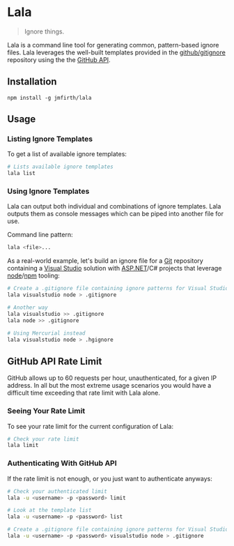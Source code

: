 # Lala

> Ignore things.

Lala is a command line tool for generating common, pattern-based ignore files.  Lala leverages the well-built templates provided in the [github/gitignore](https://github.com/github/gitignore) repository using the the [GitHub API](https://developer.github.com/v3/).

## Installation

```
npm install -g jmfirth/lala
```

## Usage

### Listing Ignore Templates

To get a list of available ignore templates:

```sh
# Lists available ignore templates
lala list
```

### Using Ignore Templates

Lala can output both individual and combinations of ignore templates.  Lala outputs them as console messages which can be piped into another file for use.

Command line pattern:

```sh
lala <file>...
```

As a real-world example, let's build an ignore file for a [Git](https://git-scm.com) repository containing a [Visual Studio](https://www.visualstudio.com) solution with [ASP.NET](http://www.asp.net/)/C# projects that leverage [node](https://nodejs.org)/[npm](https://www.npmjs.com) tooling:

```sh
# Create a .gitignore file containing ignore patterns for Visual Studio and node projects
lala visualstudio node > .gitignore

# Another way
lala visualstudio >> .gitignore
lala node >> .gitignore

# Using Mercurial instead
lala visualstudio node > .hgignore
```

## GitHub API Rate Limit

GitHub allows up to 60 requests per hour, unauthenticated, for a given IP address.  In all but the most extreme usage scenarios you would have a difficult time exceeding that rate limit with Lala alone.

### Seeing Your Rate Limit

To see your rate limit for the current configuration of Lala:

```sh
# Check your rate limit
lala limit
```

### Authenticating With GitHub API

If the rate limit is not enough, or you just want to authenticate anyways:

```sh
# Check your authenticated limit
lala -u <username> -p <password> limit

# Look at the template list
lala -u <username> -p <password> list

# Create a .gitignore file containing ignore patterns for Visual Studio and node projects
lala -u <username> -p <password> visualstudio node > .gitignore
```
